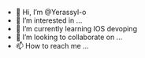 - 👋 Hi, I’m @Yerassyl-o
- 👀 I’m interested in ...
- 🌱 I’m currently learning IOS devoping
- 💞️ I’m looking to collaborate on ...
- 📫 How to reach me ...

<!---
Yerassyl-o/Yerassyl-o is a ✨ special ✨ repository because its `README.md` (this file) appears on your GitHub profile.
You can click the Preview link to take a look at your changes.
--->
